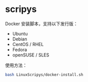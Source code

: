 # scripys

Docker 安装脚本，支持以下发行版：

- Ubuntu
- Debian
- CentOS / RHEL
- Fedora
- openSUSE / SLES

使用方法：

```bash
bash LinuxScripys/docker-install.sh
```

